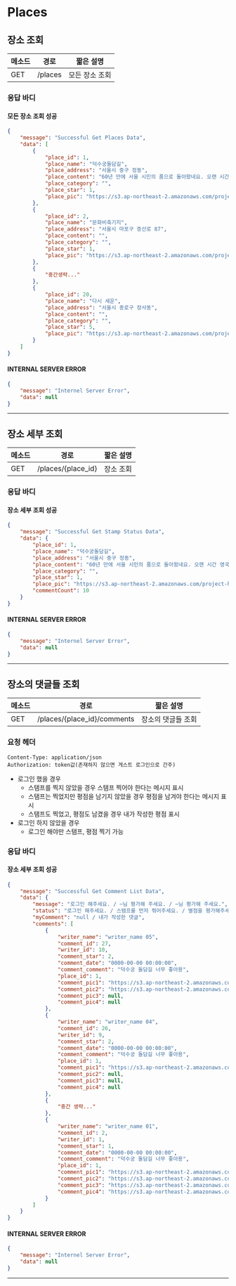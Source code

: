 # Places

## 장소 조회

| 메소드 | 경로    | 짧은 설명      |
| ------ | ------- | -------------- |
| GET    | /places | 모든 장소 조회 |

### 응답 바디

#### 모든 장소 조회 성공

```json
{
    "message": "Successful Get Places Data",
    "data": [
        {
            "place_id": 1,
            "place_name": "덕수궁돌담길",
            "place_address": "서울시 중구 정동",
            "place_content": "60년 만에 서울 시민의 품으로 돌아왔네요. 오랜 시간 영국 대사관의 소유였던 이 길, 이젠 동양과 서양의 미가 섞여 서울 시내 돌담길의 역대급 매력포텐이 터지다!",
            "place_category": "",
            "place_star": 1,
            "place_pic": "https://s3.ap-northeast-2.amazonaws.com/project-handsomego/20171020_145830.jpg"
        },
        {
            "place_id": 2,
            "place_name": "문화비축기지",
            "place_address": "서울시 마포구 증산로 87",
            "place_content": "",
            "place_category": "",
            "place_star": 1,
            "place_pic": "https://s3.ap-northeast-2.amazonaws.com/project-handsomego/20171020_145830.jpg"
        },
        {
        	"중간생략..."  
        },
        {
            "place_id": 20,
            "place_name": "다시 세운",
            "place_address": "서울시 종로구 장사동",
            "place_content": "",
            "place_category": "",
            "place_star": 5,
            "place_pic": "https://s3.ap-northeast-2.amazonaws.com/project-handsomego/20171020_145830.jpg"
        }
    ]
}
```
#### INTERNAL SERVER ERROR

```json
{
    "message": "Internel Server Error",
    "data": null
}
```
------
## 장소 세부 조회

| 메소드 | 경로               | 짧은 설명 |
| ------ | ------------------ | --------- |
| GET    | /places/{place_id} | 장소 조회 |

### 응답 바디

#### 장소 세부 조회 성공

```json
{
    "message": "Successful Get Stamp Status Data",
    "data": {
        "place_id": 1,
        "place_name": "덕수궁돌담길",
        "place_address": "서울시 중구 정동",
        "place_content": "60년 만에 서울 시민의 품으로 돌아왔네요. 오랜 시간 영국 대사관의 소유였던 이 길, 이젠 동양과 서양의 미가 섞여 서울 시내 돌담길의 역대급 매력포텐이 터지다!",
        "place_category": "",
        "place_star": 1,
        "place_pic": "https://s3.ap-northeast-2.amazonaws.com/project-handsomego/20171020_145830.jpg",
        "commentCount": 10
    }
}
```
#### INTERNAL SERVER ERROR

```json
{
    "message": "Internel Server Error",
    "data": null
}
```
------
## 장소의 댓글들 조회

| 메소드 | 경로                        | 짧은 설명          |
| ------ | --------------------------- | ------------------ |
| GET    | /places/{place_id}/comments | 장소의 댓글들 조회 |

### 요청 헤더

```
Content-Type: application/json
Authorization: token값(존재하지 않으면 게스트 로그인으로 간주)
```

* 로그인 했을 경우
  * 스탬프를 찍지 않았을 경우 스탬프 찍어야 한다는 메시지 표시
  * 스탬프는 찍었지만 평점을 남기지 않았을 경우 평점을 남겨야 한다는 메시지 표시
  * 스탬프도 찍었고, 평점도 남겼을 경우 내가 작성한 평점 표시 
* 로그인 하지 않았을 경우
  * 로그인 해야만 스탬프, 평점 찍기 가능

### 응답 바디

#### 장소 세부 조회 성공

```json
{
    "message": "Successful Get Comment List Data",
    "data": {
        "message": "로그인 해주세요. / ~님 평가해 주세요. / ~님 평가해 주세요.",
        "status": "로그인 해주세요. / 스탬프를 먼저 찎어주세요. / 별점을 평가해주세요",
        "myComment": "null / 내가 작성한 댓글",
        "comments": [
            {
                "writer_name": "writer_name 05",
                "comment_id": 27,
                "writer_id": 10,
                "comment_star": 2,
                "comment_date": "0000-00-00 00:00:00",
                "comment_comment": "덕수궁 돌담길 너무 좋아용",
                "place_id": 1,
                "comment_pic1": "https://s3.ap-northeast-2.amazonaws.com/project-handsomego/20171020_145830.jpg",
                "comment_pic2": "https://s3.ap-northeast-2.amazonaws.com/project-handsomego/20171020_145830.jpg",
                "comment_pic3": null,
                "comment_pic4": null
            },
            {
                "writer_name": "writer_name 04",
                "comment_id": 26,
                "writer_id": 9,
                "comment_star": 2,
                "comment_date": "0000-00-00 00:00:00",
                "comment_comment": "덕수궁 돌담길 너무 좋아용",
                "place_id": 1,
                "comment_pic1": "https://s3.ap-northeast-2.amazonaws.com/project-handsomego/20171020_145830.jpg",
                "comment_pic2": null,
                "comment_pic3": null,
                "comment_pic4": null
            },
            {
              	"중간 생략..."  
            },
            {
                "writer_name": "writer_name 01",
                "comment_id": 2,
                "writer_id": 1,
                "comment_star": 1,
                "comment_date": "0000-00-00 00:00:00",
                "comment_comment": "덕수궁 돌담길 너무 좋아용",
                "place_id": 1,
                "comment_pic1": "https://s3.ap-northeast-2.amazonaws.com/project-handsomego/20171020_145830.jpg",
                "comment_pic2": "https://s3.ap-northeast-2.amazonaws.com/project-handsomego/20171020_145830.jpg",
                "comment_pic3": "https://s3.ap-northeast-2.amazonaws.com/project-handsomego/20171020_145830.jpg",
                "comment_pic4": "https://s3.ap-northeast-2.amazonaws.com/project-handsomego/20171020_145830.jpg"
            }
        ]
    }
}
```
#### INTERNAL SERVER ERROR

```json
{
    "message": "Internel Server Error",
    "data": null
}
```
------